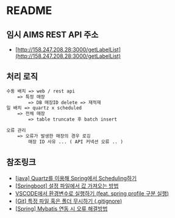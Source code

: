 # README

## 임시 AIMS REST API 주소

- [http://158.247.208.28:3000/getLabelList](http://158.247.208.28:3000/getLabelList)

## 처리 로직

```txt
수동 배치 => web / rest api
	=> 특정 매장
		=> DB 매장ID delete => 재적재
일 배치 => quartz x scheduled
	=> 전체 매장
		=> table truncate 후 batch insert

오류 관리
	=> 오류가 발생한 매장의 경우 로깅
		매장 ID 사유 ... ( API 커넥션 오류 .. )
```

## 참조링크

- [[java] Quartz를 이용해 Spring에서 Scheduling하기](https://wouldyou.tistory.com/94#google_vignette)
- [[Springboot] 설정 파일에서 값 가져오는 방법](https://velog.io/@haerong22/Springboot-%EC%84%A4%EC%A0%95-%ED%8C%8C%EC%9D%BC%EC%97%90%EC%84%9C-%EA%B0%92-%EA%B0%80%EC%A0%B8%EC%98%A4%EB%8A%94-%EB%B0%A9%EB%B2%95)
- [VSCODE에서 환경변수로 실행하기 (feat. spring profile 구분 실행)](https://velog.io/@ililil9482/VSCODE%EC%97%90%EC%84%9C-%ED%99%98%EA%B2%BD%EB%B3%80%EC%88%98%EB%A1%9C-%EC%8B%A4%ED%96%89%ED%95%98%EA%B8%B0-feat.-spring-profile-%EA%B5%AC%EB%B6%84-%EC%8B%A4%ED%96%89)
- [[Git] 특정 파일 혹은 폴더 무시하기 (.gitignore)](https://sunhyeokchoe.github.io/posts/Ignoring-Files/)
- [[Spring] Mybatis 연동 시 오류 해결방법](https://cceeun.tistory.com/83)
